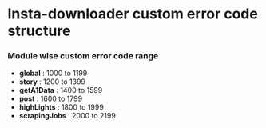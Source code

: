 # Insta-downloader custom error code structure

### Module wise custom error code range

- **global** : 1000 to 1199
- **story** : 1200 to 1399
- **getA1Data** : 1400 to 1599
- **post** : 1600 to 1799
- **highLights** : 1800 to 1999
- **scrapingJobs** : 2000 to 2199

```

```
